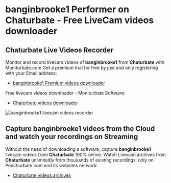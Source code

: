 # banginbrooke1 Performer on Chaturbate - Free LiveCam videos downloader

## Chaturbate Live Videos Recorder

Monitor and record livecam videos of **banginbrooke1** from **Chaturbate** with Moniturbate.com
Get a premium trial for free by just and only registering with your Email address:
* [banginbrooke1 Premium videos downloader](https://moniturbate.com/request-demo-licence-key.html)

Free livecam videos downloader - Moniturbate Software:
* [Chaturbate videos downloader](https://moniturbate.com/moniturbate-download-software.html)

![banginbrooke1 livecam videos recorder](https://peachurnet.com/templates/moniturbate-software.png)


## Capture banginbrooke1 videos from the Cloud and watch your recordings on Streaming

Without the need of downloading a software, capture **banginbrooke1** livecam videos from **Chaturbate** 100% online.
Watch Livecam archives from **Chaturbate** unlimitedly from thousands of existing recordings, only on Peachurbate.com and its websites network:
* [Chaturbate videos archives](https://peachurnet.com/)